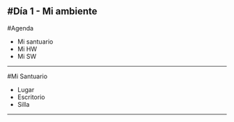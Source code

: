 #Día 1 - Mi ambiente
---

#Agenda
* Mi santuario
* Mi HW
* Mi SW

---

#Mi Santuario

* Lugar
* Escritorio
* Silla

---
